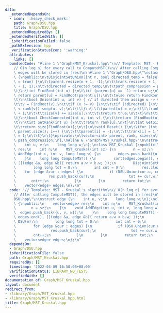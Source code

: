 ```yaml
---
data:
  _extendedDependsOn:
  - icon: ':heavy_check_mark:'
    path: Graph/DSU.hpp
    title: Graph/DSU.hpp
  _extendedRequiredBy: []
  _extendedVerifiedWith: []
  _isVerificationFailed: false
  _pathExtension: hpp
  _verificationStatusIcon: ':warning:'
  attributes:
    links: []
  bundledCode: "#line 1 \"Graph/MST_Kruskal.hpp\"\n// Template: MST - Kruskal's algorithm\n\
    // O(n log n) for every call to ComputeMST()\n// After calling ComputeMST(), the\
    \ edges will be stored in [res]\n\n#line 1 \"Graph/DSU.hpp\"\nclass DisjointSetUnion\
    \ {\npublic:\n\tDisjointSetUnion(int n, bool directed_temp = false, bool path_compression_temp\
    \ = true) {\n\t\tparent.resize(n + 1, -1);\n\t\trank.resize(n + 1, 1);\n\t\tsize.resize(n\
    \ + 1, 1);\n\t\tdirected = directed_temp;\n\t\tpath_compression = path_compression_temp;\n\
    \t}\n\tint FindRoot(int u) {\n\t\tif (parent[u] == -1) return u;\n\t\tif (path_compression)\
    \ return parent[u] = FindRoot(parent[u]);\n\t\telse return FindRoot(parent[u]);\n\
    \t}\n\tbool Union(int u, int v) { // if directed then assign u -> v\n\t\tu = FindRoot(u);\n\
    \t\tv = FindRoot(v);\n\t\tif (u != v) {\n\t\t\tif (!directed) {\n\t\t\t\tif (rank[u]\
    \ < rank[v]) swap(u, v);\n\t\t\t}\n\t\t\tparent[u] = v;\n\t\t\trank[u] = rank[v]\
    \ + 1;\n\t\t\tsize[v] += size[u];\n\t\t\treturn true;\n\t\t}\n\t\treturn false;\n\
    \t}\n\tbool CheckConnected(int u, int v) {\n\t\treturn (FindRoot(u) == FindRoot(v));\n\
    \t}\n\tint GetRank(int u) {\n\t\treturn rank[u];\n\t}\n\tint GetSize(int u) {\n\
    \t\treturn size[FindRoot(u)];\n\t}\n\tvoid Reset() {\n\t\tfor (int i = 0; i <\
    \ parent.size(); i++) {\n\t\t\tparent[i] = -1;\n\t\t\trank[i] = 1;\n\t\t\tsize[i]\
    \ = 1;\n\t\t}\n\t}\nprivate:\n\tvector<int> parent, rank, size;\n\tbool directed,\
    \ path_compression;\n};\n#line 6 \"Graph/MST_Kruskal.hpp\"\n\nstruct edge {\n\
    \    int u, v;\n    long long w;\n};\nclass MST_Kruskal {\npublic:\n    vector<edge>\
    \ res;\n    int n;\n    MST_Kruskal(int sz) {\n        n = sz;\n    }\n    void\
    \ AddEdge(int u, int v, long long w) {\n        edges.push_back({u, v, w});\n\
    \    }\n    long long ComputeMST() {\n        sort(edges.begin(), edges.end(),\
    \ [](edge &a, edge &b){ return a.w < b.w; });\n        DisjointSetUnion DSU(n);\n\
    \        long long tot = 0;\n        int cnt = 0;\n        res.clear();\n    \
    \    for (edge &cur : edges) {\n            if (DSU.Union(cur.u, cur.v)) {\n \
    \               res.push_back(cur);\n                tot += cur.w;\n         \
    \       cnt++;\n            }\n        }\n        return tot;\n    }\nprivate:\n\
    \    vector<edge> edges;\n};\n"
  code: "// Template: MST - Kruskal's algorithm\n// O(n log n) for every call to ComputeMST()\n\
    // After calling ComputeMST(), the edges will be stored in [res]\n\n#include \"\
    DSU.hpp\"\n\nstruct edge {\n    int u, v;\n    long long w;\n};\nclass MST_Kruskal\
    \ {\npublic:\n    vector<edge> res;\n    int n;\n    MST_Kruskal(int sz) {\n \
    \       n = sz;\n    }\n    void AddEdge(int u, int v, long long w) {\n      \
    \  edges.push_back({u, v, w});\n    }\n    long long ComputeMST() {\n        sort(edges.begin(),\
    \ edges.end(), [](edge &a, edge &b){ return a.w < b.w; });\n        DisjointSetUnion\
    \ DSU(n);\n        long long tot = 0;\n        int cnt = 0;\n        res.clear();\n\
    \        for (edge &cur : edges) {\n            if (DSU.Union(cur.u, cur.v)) {\n\
    \                res.push_back(cur);\n                tot += cur.w;\n        \
    \        cnt++;\n            }\n        }\n        return tot;\n    }\nprivate:\n\
    \    vector<edge> edges;\n};\n"
  dependsOn:
  - Graph/DSU.hpp
  isVerificationFile: false
  path: Graph/MST_Kruskal.hpp
  requiredBy: []
  timestamp: '2022-03-09 16:50:05+08:00'
  verificationStatus: LIBRARY_NO_TESTS
  verifiedWith: []
documentation_of: Graph/MST_Kruskal.hpp
layout: document
redirect_from:
- /library/Graph/MST_Kruskal.hpp
- /library/Graph/MST_Kruskal.hpp.html
title: Graph/MST_Kruskal.hpp
---
```

